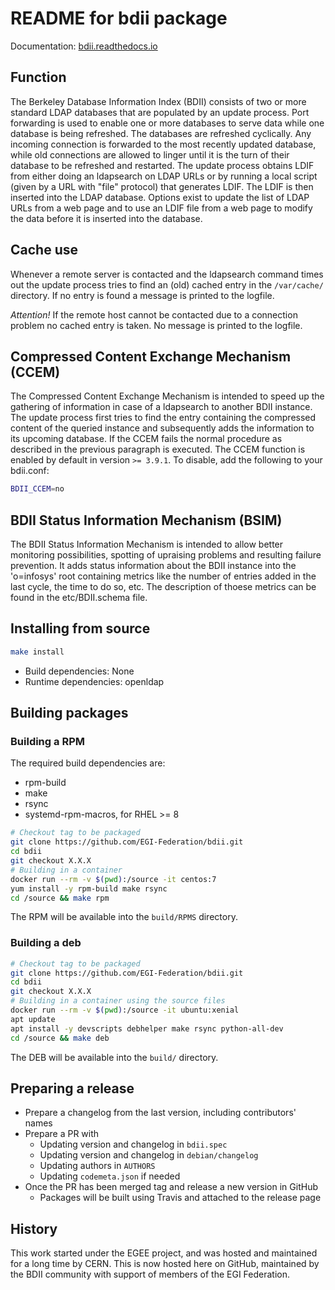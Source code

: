 # README for bdii package

Documentation: [bdii.readthedocs.io](http://bdii.readthedocs.io)

## Function

The Berkeley Database Information Index (BDII) consists of two or more standard
LDAP databases that are populated by an update process. Port forwarding is used
to enable one or more databases to serve data while one database is being
refreshed. The databases are refreshed cyclically. Any incoming connection is
forwarded to the most recently updated database, while old connections are
allowed to linger until it is the turn of their database to be refreshed and
restarted. The update process obtains LDIF from either doing an ldapsearch on
LDAP URLs or by running a local script (given by a URL with "file" protocol)
that generates LDIF. The LDIF is then inserted into the LDAP database. Options
exist to update the list of LDAP URLs from a web page and to use an LDIF file
from a web page to modify the data before it is inserted into the database.

## Cache use

Whenever a remote server is contacted and the ldapsearch command times out the
update process tries to find an (old) cached entry in the `/var/cache/`
directory. If no entry is found a message is printed to the logfile.

_Attention!_ If the remote host cannot be contacted due to a connection problem
no cached entry is taken. No message is printed to the logfile.

## Compressed Content Exchange Mechanism (CCEM)

The Compressed Content Exchange Mechanism is intended to speed up the gathering
of information in case of a ldapsearch to another BDII instance. The update
process first tries to find the entry containing the compressed content of the
queried instance and subsequently adds the information to its upcoming database.
If the CCEM fails the normal procedure as described in the previous paragraph is
executed. The CCEM function is enabled by default in version `>= 3.9.1`. To
disable, add the following to your bdii.conf:

```sh
BDII_CCEM=no
```

## BDII Status Information Mechanism (BSIM)

The BDII Status Information Mechanism is intended to allow better monitoring
possibilities, spotting of upraising problems and resulting failure prevention.
It adds status information about the BDII instance into the 'o=infosys' root
containing metrics like the number of entries added in the last cycle, the time
to do so, etc. The description of thoese metrics can be found in the
etc/BDII.schema file.

## Installing from source

```sh
make install
```

- Build dependencies: None
- Runtime dependencies: openldap

## Building packages

### Building a RPM

The required build dependencies are:

- rpm-build
- make
- rsync
- systemd-rpm-macros, for RHEL >= 8

```sh
# Checkout tag to be packaged
git clone https://github.com/EGI-Federation/bdii.git
cd bdii
git checkout X.X.X
# Building in a container
docker run --rm -v $(pwd):/source -it centos:7
yum install -y rpm-build make rsync
cd /source && make rpm
```

The RPM will be available into the `build/RPMS` directory.

### Building a deb

```sh
# Checkout tag to be packaged
git clone https://github.com/EGI-Federation/bdii.git
cd bdii
git checkout X.X.X
# Building in a container using the source files
docker run --rm -v $(pwd):/source -it ubuntu:xenial
apt update
apt install -y devscripts debhelper make rsync python-all-dev
cd /source && make deb
```

The DEB will be available into the `build/` directory.

## Preparing a release

- Prepare a changelog from the last version, including contributors' names
- Prepare a PR with
  - Updating version and changelog in `bdii.spec`
  - Updating version and changelog in `debian/changelog`
  - Updating authors in `AUTHORS`
  - Updating `codemeta.json` if needed
- Once the PR has been merged tag and release a new version in GitHub
  - Packages will be built using Travis and attached to the release page

## History

This work started under the EGEE project, and was hosted and maintained for a
long time by CERN. This is now hosted here on GitHub, maintained by the BDII
community with support of members of the EGI Federation.
